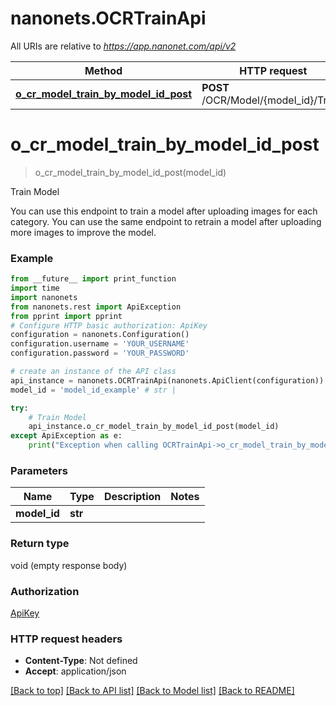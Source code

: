 # nanonets.OCRTrainApi

All URIs are relative to *https://app.nanonet.com/api/v2*

Method | HTTP request | Description
------------- | ------------- | -------------
[**o_cr_model_train_by_model_id_post**](OCRTrainApi.md#o_cr_model_train_by_model_id_post) | **POST** /OCR/Model/{model_id}/Train/ | Train Model

# **o_cr_model_train_by_model_id_post**
> o_cr_model_train_by_model_id_post(model_id)

Train Model

You can use this endpoint to train a model after uploading images for each category. You can use the same endpoint to retrain a model after uploading more images to improve the model.

### Example
```python
from __future__ import print_function
import time
import nanonets
from nanonets.rest import ApiException
from pprint import pprint
# Configure HTTP basic authorization: ApiKey
configuration = nanonets.Configuration()
configuration.username = 'YOUR_USERNAME'
configuration.password = 'YOUR_PASSWORD'

# create an instance of the API class
api_instance = nanonets.OCRTrainApi(nanonets.ApiClient(configuration))
model_id = 'model_id_example' # str | 

try:
    # Train Model
    api_instance.o_cr_model_train_by_model_id_post(model_id)
except ApiException as e:
    print("Exception when calling OCRTrainApi->o_cr_model_train_by_model_id_post: %s\n" % e)
```

### Parameters

Name | Type | Description  | Notes
------------- | ------------- | ------------- | -------------
 **model_id** | **str**|  | 

### Return type

void (empty response body)

### Authorization

[ApiKey](../README.md#ApiKey)

### HTTP request headers

 - **Content-Type**: Not defined
 - **Accept**: application/json

[[Back to top]](#) [[Back to API list]](../README.md#documentation-for-api-endpoints) [[Back to Model list]](../README.md#documentation-for-models) [[Back to README]](../README.md)

